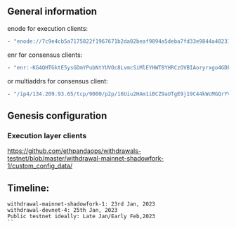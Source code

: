 ## General information
enode for execution clients:
```sh
- "enode://7c9e4cb5a7175822f1967671b2da02beaf9894a5deba7fd33e9844a48231af8f86e919ccb4125252d0bb8e17724e23f48e085b4e0133c9d1cfc0f0d3a1e2e082@165.22.204.22:30303"
```

enr for consensus clients:
```sh
- "enr:-KG4QHTGktE5ysGDmYPubNtYUVOc8LvmcSiMlEYHWT8YHRCzOVBIAoryrxgo4GDkpbCMxD4K-aUIg4fY-TbbpkDgoTUDhGV0aDKQLfsAF0AAAEAUAAAAAAAAAIJpZIJ2NIJpcISG0V1BiXNlY3AyNTZrMaECXWB0JT687861SwDU3kM0JIZnc1VsHqjTQSLdl7lj4G6DdGNwgiMog3VkcIIjKA"
```
or multiaddrs for consensus client:
```sh
- "/ip4/134.209.93.65/tcp/9000/p2p/16Uiu2HAm1iBCZ9aUTgE9j19C44kWcMGQrYVkWTCEcrk3J4QsVHA5"
```


## Genesis configuration
### Execution layer clients

https://github.com/ethpandaops/withdrawals-testnet/blob/master/withdrawal-mainnet-shadowfork-1/custom_config_data/


## Timeline:
```
withdrawal-mainnet-shadowfork-1: 23rd Jan, 2023
withdrawal-devnet-4: 25th Jan, 2023
Public testnet ideally: Late Jan/Early Feb,2023
``